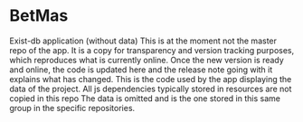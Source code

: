# BetMas
Exist-db application (without data)
This is at the moment not the master repo of the app. It is a copy for transparency and version tracking purposes, which reproduces what is currently online. Once the new version is ready and online, the code is updated here and the release note going with it explains what has changed. 
This is the code used by the app displaying the data of the project.
All js dependencies typically stored in resources are not copied in this repo
The data is omitted and is the one stored in this same group in the specific repositories.
